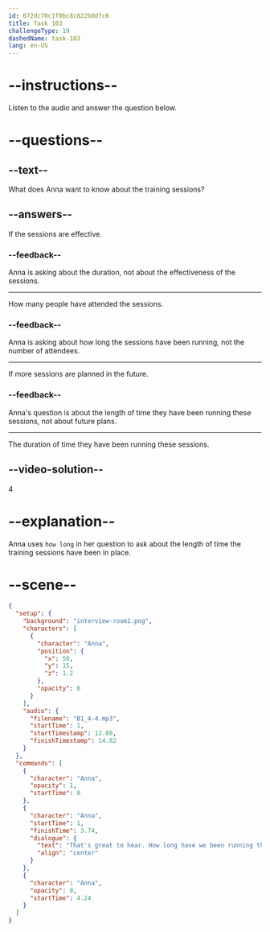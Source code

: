 ```yaml
---
id: 672dc70c1f0bc8c822b0dfc6
title: Task 103
challengeType: 19
dashedName: task-103
lang: en-US
---
```


<!-- (Audio) Anna: That's great to hear. How long have we been running these sessions? -->

# --instructions--

Listen to the audio and answer the question below.

# --questions--

## --text--

What does Anna want to know about the training sessions?

## --answers--

If the sessions are effective.

### --feedback--

Anna is asking about the duration, not about the effectiveness of the sessions.

---

How many people have attended the sessions.

### --feedback--

Anna is asking about how long the sessions have been running, not the number of attendees.

---

If more sessions are planned in the future.

### --feedback--

Anna's question is about the length of time they have been running these sessions, not about future plans.

---

The duration of time they have been running these sessions.

## --video-solution--

4

# --explanation--

Anna uses `how long` in her question to ask about the length of time the training sessions have been in place.

# --scene--

```json
{
  "setup": {
    "background": "interview-room1.png",
    "characters": [
      {
        "character": "Anna",
        "position": {
          "x": 50,
          "y": 15,
          "z": 1.2
        },
        "opacity": 0
      }
    ],
    "audio": {
      "filename": "B1_4-4.mp3",
      "startTime": 1,
      "startTimestamp": 12.08,
      "finishTimestamp": 14.82
    }
  },
  "commands": [
    {
      "character": "Anna",
      "opacity": 1,
      "startTime": 0
    },
    {
      "character": "Anna",
      "startTime": 1,
      "finishTime": 3.74,
      "dialogue": {
        "text": "That's great to hear. How long have we been running these sessions?",
        "align": "center"
      }
    },
    {
      "character": "Anna",
      "opacity": 0,
      "startTime": 4.24
    }
  ]
}
```
